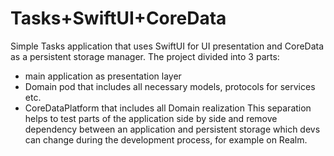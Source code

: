 # Tasks+SwiftUI+CoreData
Simple Tasks application that uses SwiftUI for UI presentation and CoreData as a persistent storage manager.
The project divided into 3 parts:
- main application as presentation layer
- Domain pod that includes all necessary models, protocols for services etc.
- CoreDataPlatform that includes all Domain realization
This separation helps to test parts of the application side by side and remove 
dependency between an application and persistent storage which devs can change during the development process, for example on Realm.
